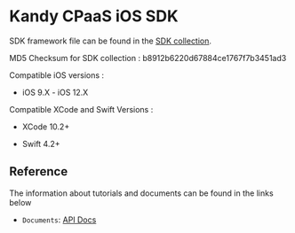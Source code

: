 # Kandy CPaaS iOS SDK

SDK framework file can be found in the [SDK collection](https://github.com/Kandy-IO/kandy-cpaas-ios-sdk/tree/master/dist).

MD5 Checksum for SDK collection : b8912b6220d67884ce1767f7b3451ad3

Compatible iOS versions :

* iOS 9.X - iOS 12.X

Compatible XCode and Swift Versions :

* XCode 10.2+

* Swift 4.2+

## Reference

The information about tutorials and documents can be found in the links below

* `Documents`: [API Docs](https://kandy-io.github.io/kandy-cpaas-ios-sdk/docs)

<!--
* `Tutorials`: [User Guide](https://kandy-io.github.io/kandy-cpaas-ios-sdk/tutorials)
-->
